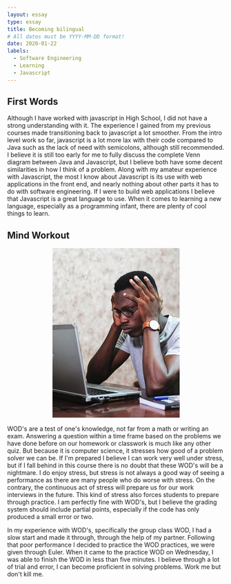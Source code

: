 ```yaml
---
layout: essay
type: essay
title: Becoming bilingual
# All dates must be YYYY-MM-DD format!
date: 2020-01-22
labels:
  - Software Engineering
  - Learning
  - Javascript
---
```




## First Words
  Although I have worked with javascript in High School, I did not have a strong understanding with it. The experience I gained from my previous courses made transitioning back to javascript a lot smoother. From the intro level work so far, javascript is a lot more lax with their code compared to Java such as the lack of need with semicolons, although still recommended. I believe it is still too early for me to fully discuss the complete Venn diagram between Java and Javascript, but I believe both have some decent similarities in how I think of a problem. Along with my amateur experience with Javascript, the most I know about Javascript is its use with web applications in the front end, and nearly nothing about other parts it has to do with software engineering. If I were to build web applications I believe that Javascript is a great language to use. When it comes to learning a new language, especially as a programming infant, there are plenty of cool things to learn.

## Mind Workout
<p align="center"><img class="ui medium right floated rounded image" src="../images/stressing.jpg"></p>
  WOD's are a test of one's knowledge, not far from a math or writing an exam. Answering a question within a time frame based on the problems we have done before on our homework or classwork is much like any other quiz. But because it is computer science, it stresses how good of a problem solver we can be. If I'm prepared I believe I can work very well under stress, but if I fall behind in this course there is no doubt that these WOD's will be a nightmare. I do enjoy stress, but stress is not always a good way of seeing a performance as there are many people who do worse with stress. On the contrary, the continuous act of stress will prepare us for our work interviews in the future. This kind of stress also forces students to prepare through practice. I am perfectly fine with WOD's, but I believe the grading system should include partial points, especially if the code has only produced a small error or two. 
  
  
  In my experience with WOD's, specifically the group class WOD, I had a slow start and made it through, through the help of my partner. Following that poor performance I decided to practice the WOD practices, we were given through Euler. When it came to the practice WOD on Wednesday, I was able to finish the WOD in less than five minutes. I believe through a lot of trial and error, I can become proficient in solving problems. Work me but don't kill me.

